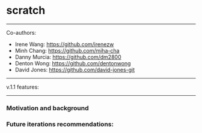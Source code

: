 # scratch

<!-- Not to be confused with [Teenage Mutant Ninja Turtles](https://en.wikipedia.org/wiki/Teenage_Mutant_Ninja_Turtles), TMnT is a team management tool for any teams or projects that follow the Agile Scrum project management methodology. -->

-----------------------

Co-authors:

- Irene Wang: https://github.com/irenezw
- Minh Chang: https://github.com/miha-cha
- Danny Murcia: https://github.com/dm2800
- Denton Wong: https://github.com/dentonwong
- David Jones: https://github.com/david-jones-git
-----------------------

v.1.1 features:

<!-- - End-to-end (E2E) authentication with password hashing using `bcrypt`
- Implemented Google Sign-in
- UI feedback for issues with sign-in, sign-up and adding boards
- Additional CRUD functionality: add/delete boards and columns
- Decoupling routing and state management in the front end to facilitate smooth page transitions and future scalability -->

----------------------

### Motivation and background

<!-- As part of the iteration project for the Codesmith Software Engineering Immersive Program, the group was looking for an opportunity to focus on authentication and implement further CRUD functionalities. We [forked](https://github.com/WCRI56-Team-GS/Scratch-Project) a project from an existing group that has potential for us to practice implementing authentication end-to-end as well as continuing on implementing the CRUD features that the previous group left off. -->

### Future iterations recommendations:

<!-- - Add ability to add and remove cards
- Use name from google sign-in instead of the email as username display on the UI
- Ensure session persists upon refreshes so the browser would not show a blank screen
- Refactor all front end fetch calls to using `axios`
- Refactor modal infrastructure in the front end to minimize prop drilling -->